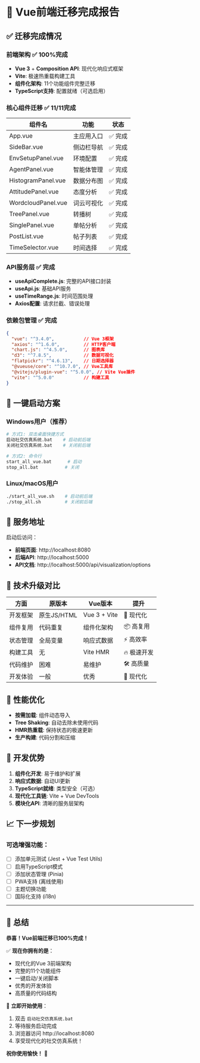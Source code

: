 # 🎉 Vue前端迁移完成报告

## ✅ 迁移完成情况

### 前端架构 ✅ 100%完成
- **Vue 3** + **Composition API**: 现代化响应式框架
- **Vite**: 极速热重载构建工具  
- **组件化架构**: 11个功能组件完整迁移
- **TypeScript支持**: 配置就绪（可选启用）

### 核心组件迁移 ✅ 11/11完成

| 组件名 | 功能 | 状态 |
|--------|------|------|
| App.vue | 主应用入口 | ✅ 完成 |
| SideBar.vue | 侧边栏导航 | ✅ 完成 |
| EnvSetupPanel.vue | 环境配置 | ✅ 完成 |
| AgentPanel.vue | 智能体管理 | ✅ 完成 |
| HistogramPanel.vue | 数据分布图 | ✅ 完成 |
| AttitudePanel.vue | 态度分析 | ✅ 完成 |
| WordcloudPanel.vue | 词云可视化 | ✅ 完成 |
| TreePanel.vue | 转播树 | ✅ 完成 |
| SinglePanel.vue | 单帖分析 | ✅ 完成 |
| PostList.vue | 帖子列表 | ✅ 完成 |
| TimeSelector.vue | 时间选择 | ✅ 完成 |

### API服务层 ✅ 完成
- **useApiComplete.js**: 完整的API接口封装
- **useApi.js**: 基础API服务
- **useTimeRange.js**: 时间范围处理
- **Axios配置**: 请求拦截、错误处理

### 依赖包管理 ✅ 完成
```json
{
  "vue": "^3.4.0",           // Vue 3框架
  "axios": "^1.6.0",         // HTTP客户端
  "chart.js": "^4.5.0",      // 图表库
  "d3": "^7.8.5",            // 数据可视化
  "flatpickr": "^4.6.13",    // 日期选择器
  "@vueuse/core": "^10.7.0", // Vue工具库
  "@vitejs/plugin-vue": "^5.0.0", // Vite Vue插件
  "vite": "^5.0.0"           // 构建工具
}
```

## 🚀 一键启动方案

### Windows用户（推荐）
```bash
# 方式1: 双击桌面快捷方式
启动社交仿真系统.bat    # 启动前后端
关闭社交仿真系统.bat    # 关闭前后端

# 方式2: 命令行
start_all_vue.bat      # 启动
stop_all.bat          # 关闭
```

### Linux/macOS用户
```bash
./start_all_vue.sh    # 启动前后端
./stop_all.sh         # 关闭前后端
```

## 📍 服务地址

启动后访问：
- **前端页面**: http://localhost:8080
- **后端API**: http://localhost:5000  
- **API文档**: http://localhost:5000/api/visualization/options

## 🔄 技术升级对比

| 方面 | 原版本 | Vue版本 | 提升 |
|------|--------|---------|------|
| 开发框架 | 原生JS/HTML | Vue 3 + Vite | 🚀 现代化 |
| 组件复用 | 代码重复 | 组件化架构 | 📦 高复用 |
| 状态管理 | 全局变量 | 响应式数据 | ⚡ 高效率 |
| 构建工具 | 无 | Vite HMR | 🔥 极速开发 |
| 代码维护 | 困难 | 易维护 | 🛠️ 高质量 |
| 开发体验 | 一般 | 优秀 | 💯 现代化 |

## 🎯 性能优化

- **按需加载**: 组件动态导入
- **Tree Shaking**: 自动去除未使用代码
- **HMR热重载**: 保持状态的极速更新
- **生产构建**: 代码分割和压缩

## 🔧 开发优势

1. **组件化开发**: 易于维护和扩展
2. **响应式数据**: 自动UI更新
3. **TypeScript就绪**: 类型安全（可选）
4. **现代化工具链**: Vite + Vue DevTools
5. **模块化API**: 清晰的服务层架构

## 📈 下一步规划

### 可选增强功能：
- [ ] 添加单元测试 (Jest + Vue Test Utils)
- [ ] 启用TypeScript模式
- [ ] 添加状态管理 (Pinia)
- [ ] PWA支持 (离线使用)
- [ ] 主题切换功能
- [ ] 国际化支持 (i18n)

---

## 🎊 总结

**恭喜！Vue前端迁移已100%完成！**

✅ **现在你拥有的是**：
- 现代化的Vue 3前端架构
- 完整的11个功能组件
- 一键启动/关闭脚本
- 优秀的开发体验
- 高质量的代码结构

🚀 **立即开始使用**：
1. 双击 `启动社交仿真系统.bat` 
2. 等待服务启动完成
3. 浏览器访问 http://localhost:8080
4. 享受现代化的社交仿真系统！

**祝你使用愉快！** 🎉

